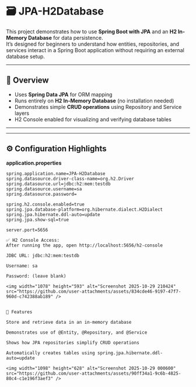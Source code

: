 # 🗃️ JPA-H2Database

This project demonstrates how to use **Spring Boot with JPA** and an **H2 In-Memory Database** for data persistence.  
It’s designed for beginners to understand how entities, repositories, and services interact in a Spring Boot application without requiring an external database setup.

---

## 📘 Overview

- Uses **Spring Data JPA** for ORM mapping  
- Runs entirely on **H2 In-Memory Database** (no installation needed)  
- Demonstrates simple **CRUD operations** using Repository and Service layers  
- H2 Console enabled for visualizing and verifying database tables

---


---

## ⚙️ Configuration Highlights

**application.properties**
```properties
spring.application.name=JPA-H2Database
spring.datasource.driver-class-name=org.h2.Driver
spring.datasource.url=jdbc:h2:mem:testdb
spring.datasource.username=sa
spring.datasource.password=

spring.h2.console.enabled=true
spring.jpa.database-platform=org.hibernate.dialect.H2Dialect
spring.jpa.hibernate.ddl-auto=update
spring.jpa.show-sql=true

server.port=5656

✅ H2 Console Access:
After running the app, open http://localhost:5656/h2-console

JDBC URL: jdbc:h2:mem:testdb

Username: sa

Password: (leave blank)

<img width="1078" height="593" alt="Screenshot 2025-10-29 210424" src="https://github.com/user-attachments/assets/834cde46-9197-47f7-960d-c742388ab189" />


🧩 Features

Store and retrieve data in an in-memory database

Demonstrates use of @Entity, @Repository, and @Service

Shows how JPA repositories simplify CRUD operations

Automatically creates tables using spring.jpa.hibernate.ddl-auto=update

<img width="1098" height="628" alt="Screenshot 2025-10-29 000600" src="https://github.com/user-attachments/assets/90ff34a1-9c6b-4825-80c4-c1e196f3aef3" />



